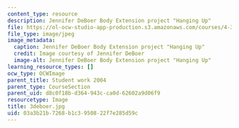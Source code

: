 ```yaml
---
content_type: resource
description: Jennifer DeBoer Body Extension project "Hanging Up"
file: https://ol-ocw-studio-app-production.s3.amazonaws.com/courses/4-301-introduction-to-the-visual-arts-spring-2007/03a3b21b7268b1c3950822f7e285d59c_3deboer.jpg
file_type: image/jpeg
image_metadata:
  caption: Jennifer DeBoer Body Extension project "Hanging Up"
  credit: Image courtesy of Jennifer DeBoer
  image-alt: Jennifer DeBoer Body Extension project "Hanging Up"
learning_resource_types: []
ocw_type: OCWImage
parent_title: Student work 2004
parent_type: CourseSection
parent_uid: d8c0f18b-d364-943c-ca0d-62602a9d06f9
resourcetype: Image
title: 3deboer.jpg
uid: 03a3b21b-7268-b1c3-9508-22f7e285d59c
---
```

